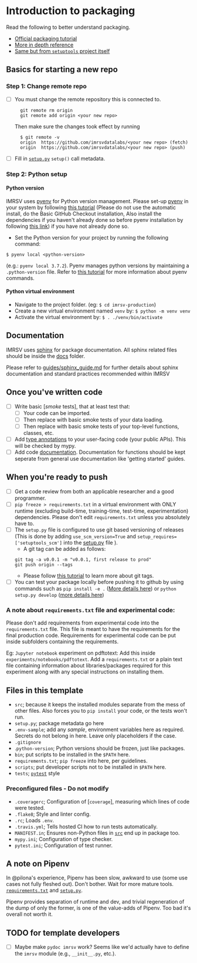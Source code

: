 # Introduction to packaging #

Read the following to better understand packaging.

- [Official packaging tutorial](https://packaging.python.org/tutorials/packaging-projects/)
- [More in depth reference](https://packaging.python.org/guides/distributing-packages-using-setuptools/)
- [Same but from `setuptools` project itself](https://setuptools.readthedocs.io/en/latest/setuptools.html)

## Basics for starting a new repo ##
### Step 1: Change remote repo ###
- [ ] You must change the remote repository this is connected to.
   
        git remote rm origin
        git remote add origin <your new repo>
    Then make sure the changes took effect by running 

    
        $ git remote -v
        origin  https://github.com/imrsvdatalabs/<your new repo> (fetch)
        origin  https://github.com/imrsvdatalabs/<your new repo> (push)
 
- [ ] Fill in [`setup.py`](./setup.py) `setup()` call metadata.

### Step 2: Python setup ###
#### Python version ####
IMRSV uses [pyenv](https://github.com/pyenv/pyenv) for Python version management. Please set-up [pyenv](https://github.com/pyenv/pyenv) in your system by following [this tutorial](https://github.com/pyenv/pyenv#installation) (Please do not use the automatic install, do the Basic GitHub Checkout installation, Also install the dependencies if you haven't already done so before pyenv installation by following [this link](https://github.com/pyenv/pyenv/wiki/common-build-problems)) if you have not already done so.

- Set the Python version for your project by running the following command: 

```$ pyenv local <python-version>```

(e.g.: `pyenv local 3.7.2`). Pyenv manages python versions by maintaining a `.python-version` file. Refer to [this tutorial](https://github.com/pyenv/pyenv/blob/master/COMMANDS.md#pyenv-local) for more information about pyenv commands.

#### Python virtual environment ####
- Navigate to the project folder. (eg: `$ cd imrsv-production`)
- Create a new virtual environment named `venv` by: 
```$ python -m venv venv``` 
- Activate the virtual environment by:
```$ . ./venv/bin/activate```

## Documentation ##
IMRSV uses [sphinx](http://www.sphinx-doc.org/en/master/) for package documentation. All sphinx related files should be inside the [docs](./docs) folder.

Please refer to [guides/sphinx_guide.md](./guides/sphinx_guide.md) for further details about sphinx documentation and standard practices recommended within IMRSV

## Once you've written code ##
- [ ] Write basic [*smoke* tests], that at least test that:
    - [ ] Your code can be imported.
    - [ ] Then replace with basic smoke tests of your data loading.
    - [ ] Then replace with basic smoke tests of your top-level functions, classes, etc.
- [ ] Add [type annotations](https://docs.python.org/3/library/typing.html) to your user-facing code (your public APIs). This will be checked by mypy.
- [ ] Add code [documentation](https://devguide.python.org/documenting/). Documentation for functions should be kept seperate from general use documentation like 'getting started' guides.

## When you're ready to push ##
- [ ] Get a code review from both an applicable researcher and a good programmer.
- [ ] `pip freeze > requirements.txt` in a virtual environment with ONLY runtime (excluding build-time, training-time, test-time, experimentation) dependencies. Please don't edit `requirements.txt` unless you absolutely have to.
- [ ] The `setup.py` file is configured to use git based versioning of releases (This is done by adding `use_scm_version=True` and `setup_requires=['setuptools_scm']` into the [setup.py](../setup.py) file ).
    - A git tag can be added as follows:
    ```
    git tag -a v0.0.1 -m "v0.0.1, first release to prod"
    git push origin --tags
    ```
    - Please follow [this tutorial](https://drvnintelligence.com/setting-up-a-pip-installable-python-3-git-repo/) to learn more about git tags.
- [ ] You can test your package locally before pushing it to github by using commands such as `pip install -e .` ([More details here](https://pip.pypa.io/en/stable/reference/pip_install/#options)) or `python setup.py develop` ([more details here](https://stackoverflow.com/questions/19048732/python-setup-py-develop-vs-install))

### A note about `requirements.txt` file and experimental code:
 Please don't add requirements from experimental code into the `requirements.txt` file. This file is meant to have the requirements for the final production code. Requirements for experimental code can be put inside subfolders containing the requirements.

 Eg:
  `Jupyter notebook` experiment on pdftotext: Add this inside `experiments/notebooks/pdftotext`. Add a `requirements.txt` or a plain text file containing information about libraries/packages required for this experiment along with any special instructions on installing them.


## Files in this template ##

- `src`; because it keeps the installed modules separate from the mess of other
  files. Also forces you to `pip install` your code, or the tests won't run.
- `setup.py`; package metadata go here
- `.env-sample`; add any *sample*, environment variables here as required.
  Secrets do not belong in here. Leave only placeholders if the case.
- `.gitignore`
- .`python-version`; Python versions should be frozen, just like packages.
- `bin`; put scripts to be installed in the `$PATH` here.
- `requirements.txt`; `pip freeze` into here, per guidelines.
- `scripts`; put developer scripts not to be installed in `$PATH` here.
- `tests`; [`pytest`] style

### Preconfigured files - Do not modify ###

- `.coveragerc`; Configuration of [`coverage`], measuring which lines of code
  were tested.
- `.flake8`; Style and linter config.
- `.rc`; Loads `.env`.
- `.travis.yml`; Tells hosted CI how to run tests automatically.
- `MANIFEST.in`; Ensures non-Python files in [`src`](./src) end up in package
  too.
- `mypy.ini`; Configuration of type checker.
- `pytest.ini`; Configuration of test runner.


## A note on Pipenv ##

In @pilona's experience, Pipenv has been slow, awkward to use (some use cases
not fully fleshed out). Don't bother. Wait for more mature tools.
[`requirements.txt`](./requirements.txt) and [`setup.py`](./setup.py).

Pipenv provides separation of runtime and dev, and trivial regeneration of the dump of only the former, is one of the value-adds of Pipenv. Too bad it's overall not worth it.

## TODO for template developers ##

- [ ] Maybe make `pydoc imrsv` work? Seems like we'd actually have to define
      the `imrsv` module (e.g., `__init__.py`, etc.).

[*smoke* test]: https://en.wikipedia.org/wiki/Smoke_testing_(software)
[type annotations]: https://docs.python.org/3/library/typing.html
[`pytest`]: https://docs.pytest.org/en/latest/
